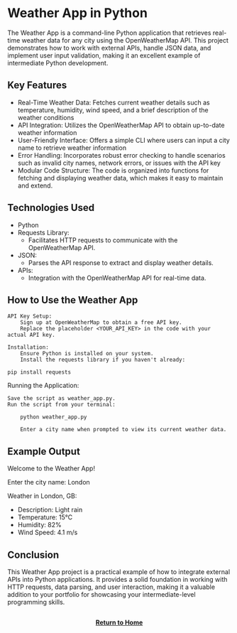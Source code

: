 # Weather App in Python

The Weather App is a command-line Python application that retrieves real-time weather data for any city using the OpenWeatherMap API. This project demonstrates how to work with external APIs, handle JSON data, and implement user input validation, making it an excellent example of intermediate Python development.

<h2>Key Features</h2>

- Real-Time Weather Data: Fetches current weather details such as temperature, humidity, wind speed, and a brief description of the weather conditions
- API Integration: Utilizes the OpenWeatherMap API to obtain up-to-date weather information
- User-Friendly Interface: Offers a simple CLI where users can input a city name to retrieve weather information
- Error Handling: Incorporates robust error checking to handle scenarios such as invalid city names, network errors, or issues with the API key
- Modular Code Structure: The code is organized into functions for fetching and displaying weather data, which makes it easy to maintain and extend.

<h2>Technologies Used</h2>

- Python
- Requests Library:
    - Facilitates HTTP requests to communicate with the OpenWeatherMap API.
- JSON:
    - Parses the API response to extract and display weather details.
- APIs:
    - Integration with the OpenWeatherMap API for real-time data.

<h2>How to Use the Weather App</h2>


    API Key Setup:
        Sign up at OpenWeatherMap to obtain a free API key.
        Replace the placeholder <YOUR_API_KEY> in the code with your actual API key.

    Installation:
        Ensure Python is installed on your system.
        Install the requests library if you haven't already:

    pip install requests

Running the Application:

    Save the script as weather_app.py.
    Run the script from your terminal:

        python weather_app.py

        Enter a city name when prompted to view its current weather data.

<h2>Example Output</h2>

Welcome to the Weather App!

Enter the city name: London

Weather in London, GB:

- Description: Light rain
- Temperature: 15°C
- Humidity: 82%
- Wind Speed: 4.1 m/s

<h2>Conclusion</h2>

This Weather App project is a practical example of how to integrate external APIs into Python applications. It provides a solid foundation in working with HTTP requests, data parsing, and user interaction, making it a valuable addition to your portfolio for showcasing your intermediate-level programming skills.

<h2></h2>
<p align="center">
  <a href="https://github.com/rlangc"><b>Return to Home</b></a>
